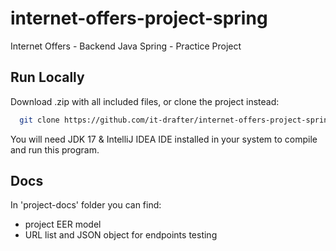 # internet-offers-project-spring
Internet Offers - Backend Java Spring - Practice Project

## Run Locally

Download .zip with all included files, or clone the project instead:

```bash
  git clone https://github.com/it-drafter/internet-offers-project-spring.git
```

You will need JDK 17 & IntelliJ IDEA IDE installed in your system to compile and run this program.

## Docs
In 'project-docs' folder you can find:
- project EER model
- URL list and JSON object for endpoints testing
